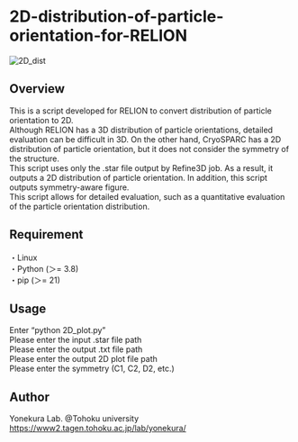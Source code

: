 # 2D-distribution-of-particle-orientation-for-RELION
![2D_dist](https://github.com/user-attachments/assets/331518ca-b70a-44b4-bbfa-87013e526c9e)

## Overview
This is a script developed for RELION to convert distribution of particle orientation to 2D. <br>
Although RELION has a 3D distribution of particle orientations, detailed evaluation can be difficult in 3D. On the other hand, CryoSPARC has a 2D distribution of particle orientation, but it does not consider the symmetry of the structure.<br>
This script uses only the .star file output by Refine3D job. As a result, it outputs a 2D distribution of particle orientation. In addition, this script outputs symmetry-aware figure.<br>
This script allows for detailed evaluation, such as a quantitative evaluation of the particle orientation distribution.<br>

## Requirement
・Linux<br>
・Python (＞= 3.8)<br>
・pip (＞= 21) <br>

## Usage
Enter “python 2D_plot.py”<br>
Please enter the input .star file path<br>
Please enter the output .txt file path<br>
Please enter the output 2D plot file path<br>
Please enter the symmetry (C1, C2, D2, etc.)<br>

## Author
Yonekura Lab. @Tohoku university<br>
https://www2.tagen.tohoku.ac.jp/lab/yonekura/<br>
